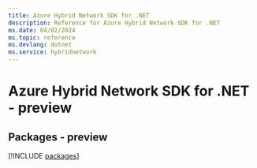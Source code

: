 ```yaml
---
title: Azure Hybrid Network SDK for .NET
description: Reference for Azure Hybrid Network SDK for .NET
ms.date: 04/02/2024
ms.topic: reference
ms.devlang: dotnet
ms.service: hybridnetwork
---
```

# Azure Hybrid Network SDK for .NET - preview
## Packages - preview
[!INCLUDE [packages](hybrid-network-index.md)]